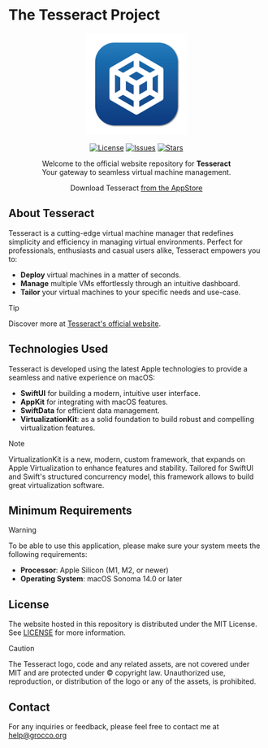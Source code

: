 # The Tesseract Project

<div align="center">
  <img src="src/img/appicon1024.png" width="200" height="200">

  [![License](https://img.shields.io/github/license/iOmega8561/TesseractProject)](LICENSE)
  [![Issues](https://img.shields.io/github/issues/iOmega8561/TesseractProject)](https://github.com/yourusername/Tesseract-website/issues)
  [![Stars](https://img.shields.io/github/stars/iOmega8561/TesseractProject)](https://github.com/yourusername/Tesseract-website/stargazers)

  <p>Welcome to the official website repository for <strong>Tesseract</strong><br>Your gateway to seamless virtual machine management.</p>

  <p>Download Tesseract <a href="https://apps.apple.com/app/tesseract/id6737772431">from the AppStore</a></p>

</div>

## About Tesseract

Tesseract is a cutting-edge virtual machine manager that redefines simplicity and efficiency in managing virtual environments. Perfect for professionals, enthusiasts and casual users alike, Tesseract empowers you to:

- **Deploy** virtual machines in a matter of seconds.
- **Manage** multiple VMs effortlessly through an intuitive dashboard.
- **Tailor** your virtual machines to your specific needs and use-case.

> [!TIP]
> Discover more at [Tesseract's official website](https://tesseract.grocco.org).

## Technologies Used

Tesseract is developed using the latest Apple technologies to provide a seamless and native experience on macOS:

- **SwiftUI** for building a modern, intuitive user interface.
- **AppKit** for integrating with macOS features.
- **SwiftData** for efficient data management.
- **VirtualizationKit**: as a solid foundation to build robust and compelling virtualization features.

> [!NOTE]
> VirtualizationKit is a new, modern, custom framework, that expands on Apple Virtualization to enhance features and stability. Tailored for SwiftUI and Swift's structured concurrency model, this framework allows to build great virtualization software.

## Minimum Requirements

> [!WARNING]
> To be able to use this application, please make sure your system meets the following requirements:

- **Processor**: Apple Silicon (M1, M2, or newer)
- **Operating System**: macOS Sonoma 14.0 or later

## License

The website hosted in this repository is distributed under the MIT License. See [LICENSE](LICENSE) for more information.

> [!CAUTION]
> The Tesseract logo, code and any related assets, are not covered under MIT and are protected under &copy; copyright law. Unauthorized use, reproduction, or distribution of the logo or any of the assets, is prohibited.

## Contact

For any inquiries or feedback, please feel free to contact me at <a href="mailto:help@grocco.org">help@grocco.org</a>
